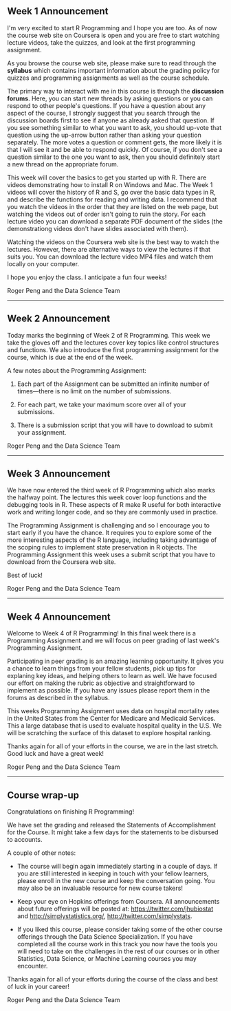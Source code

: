## Week 1 Announcement

I'm very excited to start R Programming and I hope you are too. As of
now the course web site on Coursera is open and you are free to start
watching lecture videos, take the quizzes, and look at the first
programming assignment.

As you browse the course web site, please make sure to read through
the **syllabus** which contains important information about the
grading policy for quizzes and programming assignments as well as the
course schedule.

The primary way to interact with me in this course is through the
**discussion forums**. Here, you can start new threads by asking
questions or you can respond to other people's questions. If you have
a question about any aspect of the course, I strongly suggest that you
search through the discussion boards first to see if anyone as already
asked that question. If you see something similar to what you want to
ask, you should up-vote that question using the up-arrow button rather
than asking your question separately. The more votes a question or
comment gets, the more likely it is that I will see it and be able to
respond quickly. Of course, if you don't see a question similar to the
one you want to ask, then you should definitely start a new thread on
the appropriate forum.

This week will cover the basics to get you started up with R. There
are videos demonstrating how to install R on Windows and Mac. The Week
1 videos will cover the history of R and S, go over the basic data
types in R, and describe the functions for reading and writing data. I
recommend that you watch the videos in the order that they are listed
on the web page, but watching the videos out of order isn't going to
ruin the story. For each lecture video you can download a separate PDF
document of the slides (the demonstrationg videos don't have slides
associated with them).

Watching the videos on the Coursera web site is the best way to watch
the lectures. However, there are alternative ways to view the lectures
if that suits you. You can download the lecture video MP4 files and
watch them locally on your computer.

I hope you enjoy the class. I anticipate a fun four weeks!

Roger Peng and the Data Science Team

---

## Week 2 Announcement

Today marks the beginning of Week 2 of R Programming. This week we
take the gloves off and the lectures cover key topics like control
structures and functions. We also introduce the first programming
assignment for the course, which is due at the end of the week.

A few notes about the Programming Assignment:

1. Each part of the Assignment can be submitted an infinite number of
times&mdash;there is no limit on the number of submissions.

2. For each part, we take your maximum score over all of your submissions.

3. There is a submission script that you will have to download to
submit your assignment.


Roger Peng and the Data Science Team

---


## Week 3 Announcement


We have now entered the third week of R Programming which also marks
the halfway point. The lectures this week cover loop functions and the
debugging tools in R. These aspects of R make R useful for both
interactive work and writing longer code, and so they are commonly
used in practice.

The Programming Assignment is challenging and so I encourage you to
start early if you have the chance. It requires you to explore some of
the more interesting aspects of the R language, including taking
advantage of the scoping rules to implement state preservation in R
objects. The Programming Assignment this week uses a submit script
that you have to download from the Coursera web site. 

Best of luck!

Roger Peng and the Data Science Team



---


## Week 4 Announcement


Welcome to Week 4 of R Programming! In this final week there is a
Programming Assignment and we will focus on peer grading of last
week's Programming Assignment. 

Participating in peer grading is an amazing learning opportunity. It
gives you a chance to learn things from your fellow students, pick up
tips for explaning key ideas, and helping others to learn as well. We
have focused our effort on making the rubric as objective and
straightforward to implement as possible. If you have any issues
please report them in the forums as described in the syllabus.

This weeks Programming Assignment uses data on hospital mortality
rates in the United States from the Center for Medicare and Medicaid
Services. This a large database that is used to evaluate hospital
quality in the U.S. We will be scratching the surface of this dataset
to explore hospital ranking.

Thanks again for all of your efforts in the course, we are in the last
stretch. Good luck and have a great week!

Roger Peng and the Data Science Team


---

## Course wrap-up

Congratulations on finishing R Programming!

We have set the grading and released the Statements of Accomplishment for the Course. It might take a few days for the statements to be disbursed to accounts.

A couple of other notes:

* The course will begin again immediately starting in a couple of days. If you are still interested in keeping in touch with your fellow learners, please enroll in the new course and keep the conversation going. You may also be an invaluable resource for new course takers!

* Keep your eye on Hopkins offerings from Coursera. All announcements about future offerings will be posted at: <a href ="https://twitter.com/jhubiostat">https://twitter.com/jhubiostat</a> and <a href="http://simplystatistics.org/">http://simplystatistics.org/</a>, <a href="http://twitter.com/simplystats">http://twitter.com/simplystats</a>.

* If you liked this course, please consider taking some of the other
  course offerings through the Data Science Specialization. If you
  have completed all the course work in this track you now have the
  tools you will need to take on the challenges in the rest of our
  courses or in other Statistics, Data Science, or Machine Learning
  courses you may encounter.

Thanks again for all of your efforts during the course of the class
and best of luck in your career!

Roger Peng and the Data Science Team
